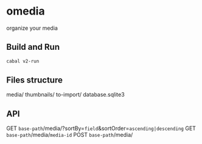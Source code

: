 # omedia
organize your media

## Build and Run
```bash
cabal v2-run
```

## Files structure
media/
thumbnails/
to-import/
database.sqlite3

## API
GET `base-path`/media/?sortBy=`field`&sortOrder=`ascending|descending`
GET `base-path`/media/`media-id`
POST `base-path`/media/
